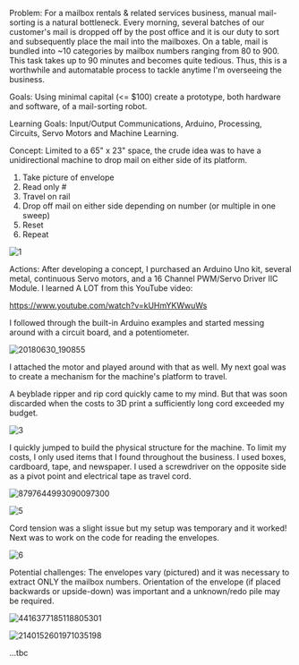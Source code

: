 Problem:
For a mailbox rentals & related services business, manual mail-sorting is a natural bottleneck. Every morning, several batches of our customer's mail is dropped off by the post office and it is our duty to sort and subsequently place the mail into the mailboxes. On a table, mail is bundled into ~10 categories by mailbox numbers ranging from 80 to 900. This task takes up to 90 minutes and becomes quite tedious. Thus, this is a worthwhile and automatable process to tackle anytime I'm overseeing the business.

Goals:
Using minimal capital (<= $100) create a prototype, both hardware and software, of a mail-sorting robot.

Learning Goals:
Input/Output Communications, Arduino, Processing, Circuits, Servo Motors and Machine Learning.

Concept:
Limited to a 65" x 23" space, the crude idea was to have a unidirectional machine to drop mail on either side of its platform.
1. Take picture of envelope
2. Read only #
3. Travel on rail
4. Drop off mail on either side depending on number (or multiple in one sweep)
5. Reset
6. Repeat

![1](https://user-images.githubusercontent.com/42861174/66092295-6532b380-e540-11e9-82d3-ac05c5bf04f9.jpg)

Actions:
After developing a concept, I purchased an Arduino Uno kit, several metal, continuous Servo motors, and a 16 Channel PWM/Servo Driver IIC Module. I learned A LOT from this YouTube video:

https://www.youtube.com/watch?v=kUHmYKWwuWs

I followed through the built-in Arduino examples and started messing around with a circuit board, and a potentiometer.

![20180630_190855](https://user-images.githubusercontent.com/42861174/66090645-31a05b00-e539-11e9-9e4e-02d72b20647f.jpg)

I attached the motor and played around with that as well. My next goal was to create a mechanism for the machine's platform to travel. 

A beyblade ripper and rip cord quickly came to my mind. But that was soon discarded when the costs to 3D print a sufficiently long cord exceeded my budget. 

![3](https://user-images.githubusercontent.com/42861174/66092299-6663e080-e540-11e9-8b4c-c6d10b074075.jpg)

I quickly jumped to build the physical structure for the machine. To limit my costs, I only used items that I found throughout the business. I used boxes, cardboard, tape, and newspaper. I used a screwdriver on the opposite side as a pivot point and electrical tape as travel cord. 

![8797644993090097300](https://user-images.githubusercontent.com/42861174/66091173-8e9d1080-e53b-11e9-81bc-7048e00f03b8.jpg)

![5](https://user-images.githubusercontent.com/42861174/66091505-e5efb080-e53c-11e9-8c39-281fae5c5bf3.jpg)

Cord tension was a slight issue but my setup was temporary and it worked! Next was to work on the code for reading the envelopes. 

![6](https://user-images.githubusercontent.com/42861174/66091510-e7b97400-e53c-11e9-832e-e3560512192a.jpg)

Potential challenges: The envelopes vary (pictured) and it was necessary to extract ONLY the mailbox numbers. Orientation of the envelope (if placed backwards or upside-down) was important and a unknown/redo pile may be required.

![4416377185118805301](https://user-images.githubusercontent.com/42861174/66090675-48df4880-e539-11e9-993b-9b49bad32c12.jpg)

![2140152601971035198](https://user-images.githubusercontent.com/42861174/66090677-4b41a280-e539-11e9-95c2-57fe9d0bd54a.jpg)

...tbc
